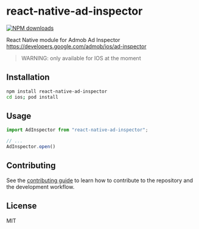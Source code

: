 # react-native-ad-inspector

<a href="https://www.npmjs.com/package/react-native-ad-inspector"><img src="https://img.shields.io/npm/v/react-native-ad-inspector" alt="NPM downloads"></a>

React Native module for Admob Ad Inspector
https://developers.google.com/admob/ios/ad-inspector

> WARNING: only available for IOS at the moment

## Installation

```sh
npm install react-native-ad-inspector
cd ios; pod install
```

## Usage

```js
import AdInspector from "react-native-ad-inspector";

// ...
AdInspector.open()
```

## Contributing

See the [contributing guide](CONTRIBUTING.md) to learn how to contribute to the repository and the development workflow.

## License

MIT
